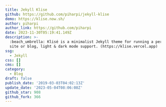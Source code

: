 ```yaml
---
title: Jekyll Klise
github: https://github.com/piharpi/jekyll-klise
demo: https://klise.now.sh/
author: piharpi
author_link: https://github.com/piharpi
date: 2023-11-30T05:19:41.149Z
description: >-
  :beach_umbrella: Klisé is a minimalist Jekyll theme for running a personal
  site or blog, light & dark mode support. (https://klise.vercel.app)
ssg:
  - Jekyll
css: []
cms: []
category:
  - Blog
draft: false
publish_date: '2019-03-03T04:02:13Z'
update_date: '2023-05-04T08:06:08Z'
github_star: 908
github_fork: 366
---
```

